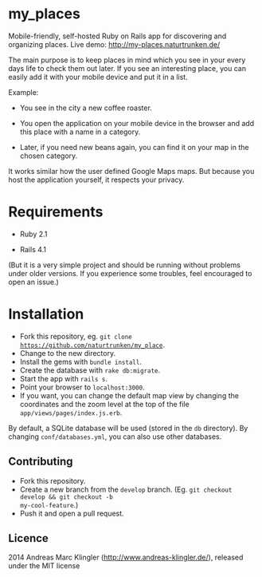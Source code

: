 my_places
=========

Mobile-friendly, self-hosted Ruby on Rails app for discovering and organizing places.
Live demo: http://my-places.naturtrunken.de/

The main purpose is to keep places in mind which you see in your every days
life to check them out later. If you see an interesting place, you can easily
add it with your mobile device and put it in a list.

Example:

* You see in the city a new coffee roaster.

* You open the application on your mobile device in the browser and add this
  place with a name in a category.

* Later, if you need new beans again, you can find it on your map in the
  chosen category.

It works similar how the user defined Google Maps maps. But because you host
the application yourself, it respects your privacy.


Requirements
============

* Ruby 2.1

* Rails 4.1

(But it is a very simple project and should be running without problems under older versions.
If you experience some troubles, feel encouraged to open an issue.)

Installation
============

* Fork this repository, eg. <code>git clone https://github.com/naturtrunken/my_place</code>.
* Change to the new directory.
* Install the gems with <code>bundle install</code>.
* Create the database with <code>rake db:migrate</code>.
* Start the app with <code>rails s</code>.
* Point your browser to <code>localhost:3000</code>.
* If you want, you can change the default map view by changing the coordinates and the zoom
  level at the top of the file <code>app/views/pages/index.js.erb</code>.

By default, a SQLite database will be used (stored in the <code>db</code> directory).
By changing <code>conf/databases.yml</code>, you can also use other databases.


## Contributing

* Fork this repository.
* Create a new branch from the <code>develop</code> branch. (Eg. <code>git checkout develop && git checkout -b my-cool-feature</code>.)
* Push it and open a pull request.

## Licence

2014 Andreas Marc Klingler (http://www.andreas-klingler.de/),
released under the MIT license
